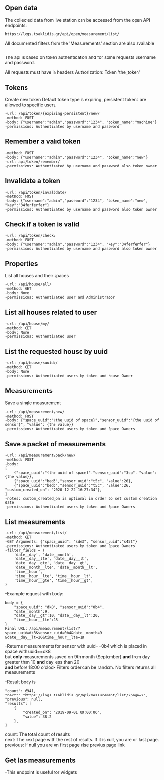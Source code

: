 ## Open data
The collected data from live station can be accessed from the open API
 endpoints:

```code
https://logs.tsaklidis.gr/api/open/measurement/list/
```
All documented filters from the 'Measurements' section are also available

##

The api is based on token authentication and for some requests username and password.

All requests must have in headers Authorization: Token 'the_token'

##  Tokens
Create new token
Default token type is expiring, persistent tokens are allowed to specific users. <br>

```code
-url: /api/token/{expiring-persistent}/new/
-method: POST
-body: {"username":"admin","password":"1234", "token_name":"machine"}
-permissions: Authenticated by username and password
```


## Remember a valid token

```code
-method: POST
-body: {"username":"admin","password":"1234", "token_name":"new"}
-url: api/token/remember/
-permissions: Authenticated by username and password also token owner
``` 



## Invalidate a token

```code
-url: /api/token/invalidate/
-method: POST
-body: {"username":"admin","password":"1234", "token_name":"new", "key":"34ferferfer"}
-permissions: Authenticated by username and password also token owner

```


## Check if a token is valid

```code
-url: /api/token/check/
-method: POST
-body: {"username":"admin","password":"1234", "key":"34ferferfer"}
-permissions: Authenticated by username and password also token owner

```

## Properties

List all houses and their spaces

```code
-url: /api/house/all/
-method: GET
-body: None
-permissions: Authenticated user and Administrator

```



## List all houses related to user

```code
-url: /api/house/my/
-method: GET
-body: None
-permissions: Authenticated user

```



## List the requested house by uuid

```code
-url: /api/house/<uuid>/
-method: GET
-body: None
-permissions: Authenticated users by token and House Owner

```


## Measurements
Save a single measurement

```code
-url: /api/measurement/new/
-method: POST
-body: {"space_uuid":"{the uuid of space}","sensor_uuid":"{the uuid of sensor}", "value": {the value}}
-permissions: Authenticated users by token and Space Owners
```



## Save a packet of measurements

```code
-url: /api/measurement/pack/new/
-method: POST
-body:
[
	{"space_uuid":"{the uuid of space}","sensor_uuid":"3cp", "value": {the value}},
   	{"space_uuid":"bed5","sensor_uuid":"t5c", "value":26},
    {"space_uuid":"bed5","sensor_uuid":"t5c", "value":26, "custom_created_on": "2020-12-22 16:27:34"},
]
-notes: custom_created_on is optional in order to set custom creation date
-permissions: Authenticated users by token and Space Owners
```



## List measurements

```code
-url: /api/measurement/list/
-method: GET
-GET Arguments: {"space_uuid": "sde3", "sensor_uuid":"s45t"}
-permissions: Authenticated users by token and Space Owners
-filter_fields = (
    'date__day', 'date__month',
    'date__day__lte', 'date__day__lt',
    'date__day__gte', 'date__day__gt',
    'date__month__lte', 'date__month__lt',
    'time__hour',
    'time__hour__lte', 'time__hour__lt',
    'time__hour__gte', 'time__hour__gt',
)

```

-Example request with body:
```code
body = {
	"space_uuid": "dk8", "sensor_uuid":"0b4",
	"date__month":9, 
	"date__day__gt":10, "date__day__lt":20,
	"time__hour__lte":18
}
Final URL: /api/measurement/list/?space_uuid=dk8&sensor_uuid=0b4&date__month=9
&date__day__lt=20&time__hour__lte=18

```
-Returns measurements for sensor with uuid==0b4 which is placed in space with uuid==dk8  
but **only** measurements saved on 9th month (September) **and**  from day greater than 10 **and** day less than 20  
**and** before 18:00 o'clock
Filters order can be random. No filters returns all measurements

-Result body is

```code
"count": 6941,
"next": "https://logs.tsaklidis.gr/api/measurement/list/?page=2",
"previous": null,
"results": [
    {
        "created_on": "2019-09-01 00:00:06",
        "value": 38.2
    },
]
```

count: The total count of results  
next: The next page with the rest of results. If it is null, you are on last page.  
previous: If null you are on first page else previus page link


## Get las measurements
-This endpoint is useful for widgets
